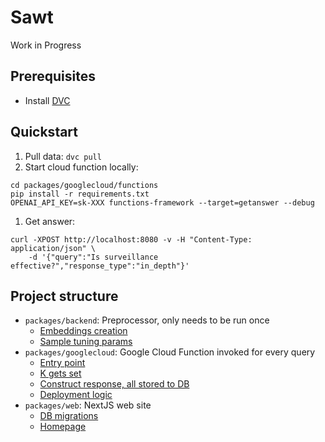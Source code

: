 # Sawt

Work in Progress

## Prerequisites

- Install [DVC](https://dvc.org/doc/install)

## Quickstart

1. Pull data: `dvc pull`
1. Start cloud function locally:

```
cd packages/googlecloud/functions
pip install -r requirements.txt
OPENAI_API_KEY=sk-XXX functions-framework --target=getanswer --debug
```

1. Get answer:

```
curl -XPOST http://localhost:8080 -v -H "Content-Type: application/json" \
    -d '{"query":"Is surveillance effective?","response_type":"in_depth"}'
```

## Project structure

- `packages/backend`: Preprocessor, only needs to be run once
  - [Embeddings creation](https://github.com/eye-on-surveillance/sawt/blob/3f9a17bdd6ee3f0ffe1a454a332f9d4d6f28086e/packages/backend/src/preprocessor.py#L21)
  - [Sample tuning params](https://github.com/eye-on-surveillance/sawt/blob/3f9a17bdd6ee3f0ffe1a454a332f9d4d6f28086e/packages/backend/src/preprocessor.py#L77)
- `packages/googlecloud`: Google Cloud Function invoked for every query
  - [Entry point](https://github.com/eye-on-surveillance/sawt/blob/3f9a17bdd6ee3f0ffe1a454a332f9d4d6f28086e/packages/googlecloud/functions/getanswer/main.py#L20)
  - [K gets set](https://github.com/eye-on-surveillance/sawt/blob/3f9a17bdd6ee3f0ffe1a454a332f9d4d6f28086e/packages/googlecloud/functions/getanswer/inquirer.py#L188)
  - [Construct response, all stored to DB](https://github.com/eye-on-surveillance/sawt/blob/3f9a17bdd6ee3f0ffe1a454a332f9d4d6f28086e/packages/googlecloud/functions/getanswer/inquirer.py#L108)
  - [Deployment logic](https://github.com/eye-on-surveillance/sawt/blob/3f9a17bdd6ee3f0ffe1a454a332f9d4d6f28086e/.github/workflows/main.yml)
- `packages/web`: NextJS web site
  - [DB migrations](https://github.com/eye-on-surveillance/sawt/tree/3f9a17bdd6ee3f0ffe1a454a332f9d4d6f28086e/packages/web/supabase/migrations)
  - [Homepage](https://github.com/eye-on-surveillance/sawt/blob/3f9a17bdd6ee3f0ffe1a454a332f9d4d6f28086e/packages/web/app/page.tsx)

